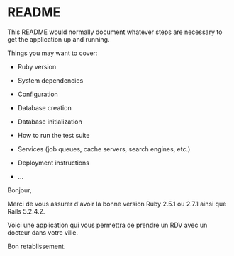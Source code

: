 # README

This README would normally document whatever steps are necessary to get the
application up and running.

Things you may want to cover:

* Ruby version

* System dependencies

* Configuration

* Database creation

* Database initialization

* How to run the test suite

* Services (job queues, cache servers, search engines, etc.)

* Deployment instructions

* ...

Bonjour,

Merci de vous assurer d'avoir la bonne version Ruby 2.5.1 ou 2.7.1 ainsi que Rails 5.2.4.2.

Voici une application qui vous permettra de prendre un RDV avec un docteur dans votre ville.

Bon retablissement.
